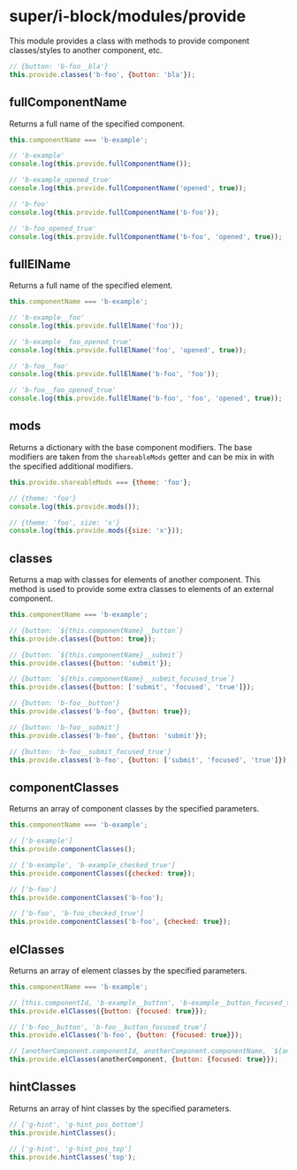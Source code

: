 # super/i-block/modules/provide

This module provides a class with methods to provide component classes/styles to another component, etc.

```js
// {button: 'b-foo__bla'}
this.provide.classes('b-foo', {button: 'bla'});
```

## fullComponentName

Returns a full name of the specified component.

```js
this.componentName === 'b-example';

// 'b-example'
console.log(this.provide.fullComponentName());

// 'b-example_opened_true'
console.log(this.provide.fullComponentName('opened', true));

// 'b-foo'
console.log(this.provide.fullComponentName('b-foo'));

// 'b-foo_opened_true'
console.log(this.provide.fullComponentName('b-foo', 'opened', true));
```

## fullElName

Returns a full name of the specified element.

```js
this.componentName === 'b-example';

// 'b-example__foo'
console.log(this.provide.fullElName('foo'));

// 'b-example__foo_opened_true'
console.log(this.provide.fullElName('foo', 'opened', true));

// 'b-foo__foo'
console.log(this.provide.fullElName('b-foo', 'foo'));

// 'b-foo__foo_opened_true'
console.log(this.provide.fullElName('b-foo', 'foo', 'opened', true));
```

## mods

Returns a dictionary with the base component modifiers.
The base modifiers are taken from the `shareableMods` getter and can be mix in with the specified additional modifiers.

```js
this.provide.shareableMods === {theme: 'foo'};

// {theme: 'foo'}
console.log(this.provide.mods());

// {theme: 'foo', size: 'x'}
console.log(this.provide.mods({size: 'x'}));
```

## classes

Returns a map with classes for elements of another component.
This method is used to provide some extra classes to elements of an external component.

```js
this.componentName === 'b-example';

// {button: `${this.componentName}__button`}
this.provide.classes({button: true});

// {button: `${this.componentName}__submit`}
this.provide.classes({button: 'submit'});

// {button: `${this.componentName}__submit_focused_true`}
this.provide.classes({button: ['submit', 'focused', 'true']});

// {button: 'b-foo__button'}
this.provide.classes('b-foo', {button: true});

// {button: 'b-foo__submit'}
this.provide.classes('b-foo', {button: 'submit'});

// {button: 'b-foo__submit_focused_true'}
this.provide.classes('b-foo', {button: ['submit', 'focused', 'true']});
```

## componentClasses

Returns an array of component classes by the specified parameters.

```js
this.componentName === 'b-example';

// ['b-example']
this.provide.componentClasses();

// ['b-example', 'b-example_checked_true']
this.provide.componentClasses({checked: true});

// ['b-foo']
this.provide.componentClasses('b-foo');

// ['b-foo', 'b-foo_checked_true']
this.provide.componentClasses('b-foo', {checked: true});
```

## elClasses

Returns an array of element classes by the specified parameters.

```js
this.componentName === 'b-example';

// [this.componentId, 'b-example__button', 'b-example__button_focused_true']
this.provide.elClasses({button: {focused: true}});

// ['b-foo__button', 'b-foo__button_focused_true']
this.provide.elClasses('b-foo', {button: {focused: true}});

// [anotherComponent.componentId, anotherComponent.componentName, `${anotherComponent.componentName}__button_focused_true`]
this.provide.elClasses(anotherComponent, {button: {focused: true}});
```

## hintClasses

Returns an array of hint classes by the specified parameters.

```js
// ['g-hint', 'g-hint_pos_bottom']
this.provide.hintClasses();

// ['g-hint', 'g-hint_pos_top']
this.provide.hintClasses('top');
```
